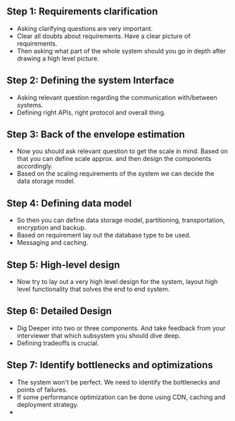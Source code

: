 
## Step 1: Requirements clarification

* Asking clarifying questions are very important. 
* Clear all doubts about requirements. Have a clear picture of requirements.
* Then asking what part of the whole system should you go in depth after drawing a high level picture.

## Step 2: Defining the system Interface

* Asking relevant question regarding the communication with/between systems.
* Defining right APIs, right protocol and overall thing.

## Step 3: Back of the envelope estimation

* Now you should ask relevant question to get the scale in mind. Based on that you can define scale approx. and then design the components accordingly.
* Based on the scaling requirements of the system we can decide the data storage model.


## Step 4: Defining data model

* So then you can define data storage model, partitioning, transportation, encryption and backup.
* Based on requirement lay out the database type to be used.
* Messaging and caching.


## Step 5: High-level design

* Now try to lay out a very high level design for the system, layout high level functionality that solves the end to end system.


## Step 6: Detailed Design

* Dig Deeper into two or three components. And take feedback from your interviewer that which subsystem you should dive deep.
* Defining tradeoffs is crucial. 


## Step 7: Identify bottlenecks and optimizations

* The system won't be perfect. We need to identify the bottlenecks and points of failures.
* If some performance optimization can be done using CDN, caching and deployment strategy.
* 

